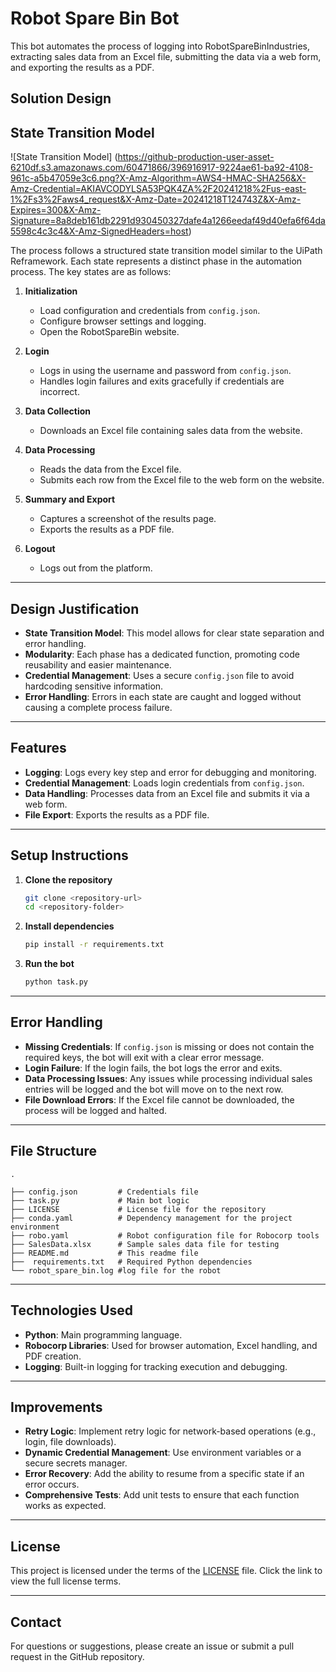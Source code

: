 # Robot Spare Bin Bot

This bot automates the process of logging into RobotSpareBinIndustries, extracting sales data from an Excel file, submitting the data via a web form, and exporting the results as a PDF.

## **Solution Design**

## **State Transition Model**
![State Transition Model] (https://github-production-user-asset-6210df.s3.amazonaws.com/60471866/396916917-9224ae61-ba92-4108-961c-a5b47059e3c6.png?X-Amz-Algorithm=AWS4-HMAC-SHA256&X-Amz-Credential=AKIAVCODYLSA53PQK4ZA%2F20241218%2Fus-east-1%2Fs3%2Faws4_request&X-Amz-Date=20241218T124743Z&X-Amz-Expires=300&X-Amz-Signature=8a8deb161db2291d930450327dafe4a1266eedaf49d40efa6f64da5598c4c3c4&X-Amz-SignedHeaders=host)

The process follows a structured state transition model similar to the UiPath Reframework. Each state represents a distinct phase in the automation process. The key states are as follows:

1. **Initialization**
   - Load configuration and credentials from `config.json`.
   - Configure browser settings and logging.
   - Open the RobotSpareBin website.

2. **Login**
   - Logs in using the username and password from `config.json`.
   - Handles login failures and exits gracefully if credentials are incorrect.

3. **Data Collection**
   - Downloads an Excel file containing sales data from the website.

4. **Data Processing**
   - Reads the data from the Excel file.
   - Submits each row from the Excel file to the web form on the website.

5. **Summary and Export**
   - Captures a screenshot of the results page.
   - Exports the results as a PDF file.

6. **Logout**
   - Logs out from the platform.

---

## **Design Justification**

- **State Transition Model**: This model allows for clear state separation and error handling.
- **Modularity**: Each phase has a dedicated function, promoting code reusability and easier maintenance.
- **Credential Management**: Uses a secure `config.json` file to avoid hardcoding sensitive information.
- **Error Handling**: Errors in each state are caught and logged without causing a complete process failure.

---

## **Features**

- **Logging**: Logs every key step and error for debugging and monitoring.
- **Credential Management**: Loads login credentials from `config.json`.
- **Data Handling**: Processes data from an Excel file and submits it via a web form.
- **File Export**: Exports the results as a PDF file.

---

## **Setup Instructions**

1. **Clone the repository**
   ```bash
   git clone <repository-url>
   cd <repository-folder>
   ```

2. **Install dependencies**
   ```bash
   pip install -r requirements.txt
   ```

4. **Run the bot**
   ```bash
   python task.py
   ```

---

## **Error Handling**

- **Missing Credentials**: If `config.json` is missing or does not contain the required keys, the bot will exit with a clear error message.
- **Login Failure**: If the login fails, the bot logs the error and exits.
- **Data Processing Issues**: Any issues while processing individual sales entries will be logged and the bot will move on to the next row.
- **File Download Errors**: If the Excel file cannot be downloaded, the process will be logged and halted.

---

## **File Structure**
```
.

├── config.json         # Credentials file 
├── task.py             # Main bot logic
├── LICENSE             # License file for the repository
├── conda.yaml          # Dependency management for the project environment
├── robo.yaml           # Robot configuration file for Robocorp tools
├── SalesData.xlsx      # Sample sales data file for testing
├── README.md           # This readme file
├──  requirements.txt   # Required Python dependencies
└── robot_spare_bin.log #log file for the robot
```

---

## **Technologies Used**

- **Python**: Main programming language.
- **Robocorp Libraries**: Used for browser automation, Excel handling, and PDF creation.
- **Logging**: Built-in logging for tracking execution and debugging.

---

## **Improvements**
- **Retry Logic**: Implement retry logic for network-based operations (e.g., login, file downloads).
- **Dynamic Credential Management**: Use environment variables or a secure secrets manager.
- **Error Recovery**: Add the ability to resume from a specific state if an error occurs.
- **Comprehensive Tests**: Add unit tests to ensure that each function works as expected.

---

## **License**
This project is licensed under the terms of the [LICENSE](LICENSE) file. Click the link to view the full license terms.

---

## **Contact**
For questions or suggestions, please create an issue or submit a pull request in the GitHub repository.
